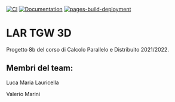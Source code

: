 [![CI](https://github.com/lauriluca99/TGW-3D.jl/actions/workflows/ci.yml/badge.svg?branch=master)](https://github.com/lauriluca99/TGW-3D.jl/actions/workflows/ci.yml)
[![Documentation](https://github.com/lauriluca99/TGW-3D.jl/actions/workflows/Documentation.yml/badge.svg)](https://github.com/lauriluca99/TGW-3D.jl/actions/workflows/Documentation.yml)
[![pages-build-deployment](https://github.com/lauriluca99/TGW-3D.jl/actions/workflows/pages/pages-build-deployment/badge.svg)](https://github.com/lauriluca99/TGW-3D.jl/actions/workflows/pages/pages-build-deployment)


# LAR TGW 3D

Progetto 8b del corso di Calcolo Parallelo e Distribuito 2021/2022.

## Membri del team:
Luca Maria Lauricella

Valerio Marini
